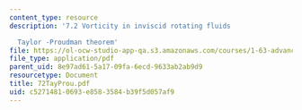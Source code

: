```yaml
---
content_type: resource
description: '7.2 Vorticity in inviscid rotating fluids

  Taylor -Proudman theorem'
file: https://ol-ocw-studio-app-qa.s3.amazonaws.com/courses/1-63-advanced-fluid-dynamics-of-the-environment-fall-2002/c52714810693e8583584b39f5d057af9_72TayProu.pdf
file_type: application/pdf
parent_uid: 8e97ad61-5a17-09fa-6ecd-9633ab2ab9d9
resourcetype: Document
title: 72TayProu.pdf
uid: c5271481-0693-e858-3584-b39f5d057af9
---
```

